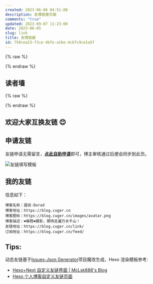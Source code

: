 ```yaml
---
created: 2023-06-06 04:51:00
description: 友情链接页面
comments: "true"
updated: 2023-09-07 11:23:00
date: 2023-06-05
slug: link
title: 友情链接
id: 750cea23-f2ce-4bfe-a1be-4c67c9ce1a5f
---
```


{% raw %}

<div class="links-content">
<div class="link-navigation"></div>
</div>
<link rel="stylesheet" href="/link/index.css">
<script data-pjax src="/link/index.js"></script>
{% endraw %}

## 读者墙

{% raw %}

<div id="waline-users"></div>

<script type="module" data-pjax>
import { UserList } from 'https://cdn.jsdelivr.net/npm/@waline/client/dist/waline.mjs';
UserList({
el: '#waline-users',
serverURL: 'https://pl.cuger.cn',
count: 30,
mode: 'wall',
});
</script>

{% endraw %}

## **欢迎大家互换友链 😊**

## **申请友链**

友链申请无需留言，[**点此自助申请**](https://github.com/Doradx/hexo-friendly-links/issues/new?assignees=&labels=&template=template_friend_new.yaml)即可，博主审核通过后便会同步到此页。

![友链填写模板](https://i.cuger.cn/b/4de7c502-076c-4edf-86cb-87ea1c3b4875.png)

## **我的友链**

信息如下：

```text
博客名称：遐说-Dorad
博客地址：https://blog.cuger.cn
博客图标：https://blog.cuger.cn/images/avatar.png
博客描述：❤编程❤摄影，期待走遍万水千山！
友链地址：https://blog.cuger.cn/link/
订阅地址：https://blog.cuger.cn/feed/
```

## **Tips:**

动态友链基于[Issues-Json Generator](https://github.com/xaoxuu/issues-json-generator)项目魔改生成，Hexo 渲染模板参考:

- [Hexo+Next 自定义友链界面 | McLsk888's Blog](https://mc-lsk888-blog.vercel.app/posts/%E5%8D%9A%E5%AE%A2%E6%90%AD%E5%BB%BA/hexo-next%E8%87%AA%E5%AE%9A%E4%B9%89%E5%8F%8B%E9%93%BE%E7%95%8C%E9%9D%A2/)
- [Hexo 个人博客自定义友链页面](https://enfangzhong.github.io/2019/12/08/Hexo%E4%B8%AA%E4%BA%BA%E5%8D%9A%E5%AE%A2%E8%87%AA%E5%AE%9A%E4%B9%89%E5%8F%8B%E9%93%BE%E9%A1%B5%E9%9D%A2/)
